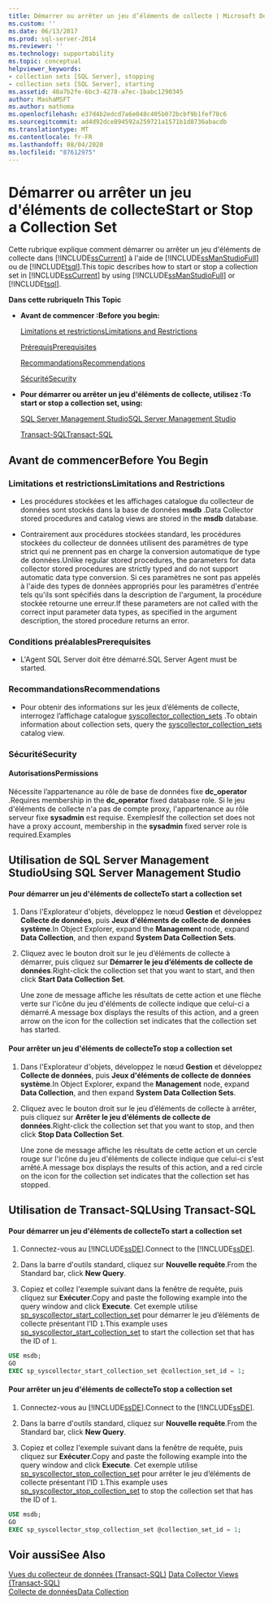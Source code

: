 ```yaml
---
title: Démarrer ou arrêter un jeu d’éléments de collecte | Microsoft Docs
ms.custom: ''
ms.date: 06/13/2017
ms.prod: sql-server-2014
ms.reviewer: ''
ms.technology: supportability
ms.topic: conceptual
helpviewer_keywords:
- collection sets [SQL Server], stopping
- collection sets [SQL Server], starting
ms.assetid: 48a7b2fe-6bc3-4278-a7ec-1babc1290345
author: MashaMSFT
ms.author: mathoma
ms.openlocfilehash: e37d4b2edcd7a6e048c405b072bcbf9b1fef78c6
ms.sourcegitcommit: ad4d92dce894592a259721a1571b1d8736abacdb
ms.translationtype: MT
ms.contentlocale: fr-FR
ms.lasthandoff: 08/04/2020
ms.locfileid: "87612975"
---
```

# <a name="start-or-stop-a-collection-set"></a><span data-ttu-id="2ac63-102">Démarrer ou arrêter un jeu d'éléments de collecte</span><span class="sxs-lookup"><span data-stu-id="2ac63-102">Start or Stop a Collection Set</span></span>
  <span data-ttu-id="2ac63-103">Cette rubrique explique comment démarrer ou arrêter un jeu d'éléments de collecte dans [!INCLUDE[ssCurrent](../../includes/sscurrent-md.md)] à l'aide de [!INCLUDE[ssManStudioFull](../../includes/ssmanstudiofull-md.md)] ou de [!INCLUDE[tsql](../../includes/tsql-md.md)].</span><span class="sxs-lookup"><span data-stu-id="2ac63-103">This topic describes how to start or stop a collection set in [!INCLUDE[ssCurrent](../../includes/sscurrent-md.md)] by using [!INCLUDE[ssManStudioFull](../../includes/ssmanstudiofull-md.md)] or [!INCLUDE[tsql](../../includes/tsql-md.md)].</span></span>  
  
 <span data-ttu-id="2ac63-104">**Dans cette rubrique**</span><span class="sxs-lookup"><span data-stu-id="2ac63-104">**In This Topic**</span></span>  
  
-   <span data-ttu-id="2ac63-105">**Avant de commencer :**</span><span class="sxs-lookup"><span data-stu-id="2ac63-105">**Before you begin:**</span></span>  
  
     [<span data-ttu-id="2ac63-106">Limitations et restrictions</span><span class="sxs-lookup"><span data-stu-id="2ac63-106">Limitations and Restrictions</span></span>](#Restrictions)  
  
     [<span data-ttu-id="2ac63-107">Prérequis</span><span class="sxs-lookup"><span data-stu-id="2ac63-107">Prerequisites</span></span>](#Prerequisites)  
  
     [<span data-ttu-id="2ac63-108">Recommandations</span><span class="sxs-lookup"><span data-stu-id="2ac63-108">Recommendations</span></span>](#Recommendations)  
  
     [<span data-ttu-id="2ac63-109">Sécurité</span><span class="sxs-lookup"><span data-stu-id="2ac63-109">Security</span></span>](#Security)  
  
-   <span data-ttu-id="2ac63-110">**Pour démarrer ou arrêter un jeu d'éléments de collecte, utilisez :**</span><span class="sxs-lookup"><span data-stu-id="2ac63-110">**To start or stop a collection set, using:**</span></span>  
  
     [<span data-ttu-id="2ac63-111">SQL Server Management Studio</span><span class="sxs-lookup"><span data-stu-id="2ac63-111">SQL Server Management Studio</span></span>](#SSMSProcedure)  
  
     [<span data-ttu-id="2ac63-112">Transact-SQL</span><span class="sxs-lookup"><span data-stu-id="2ac63-112">Transact-SQL</span></span>](#TsqlProcedure)  
  
##  <a name="before-you-begin"></a><a name="BeforeYouBegin"></a> <span data-ttu-id="2ac63-113">Avant de commencer</span><span class="sxs-lookup"><span data-stu-id="2ac63-113">Before You Begin</span></span>  
  
###  <a name="limitations-and-restrictions"></a><a name="Restrictions"></a> <span data-ttu-id="2ac63-114">Limitations et restrictions</span><span class="sxs-lookup"><span data-stu-id="2ac63-114">Limitations and Restrictions</span></span>  
  
-   <span data-ttu-id="2ac63-115">Les procédures stockées et les affichages catalogue du collecteur de données sont stockés dans la base de données **msdb** .</span><span class="sxs-lookup"><span data-stu-id="2ac63-115">Data Collector stored procedures and catalog views are stored in the **msdb** database.</span></span>  
  
-   <span data-ttu-id="2ac63-116">Contrairement aux procédures stockées standard, les procédures stockées du collecteur de données utilisent des paramètres de type strict qui ne prennent pas en charge la conversion automatique de type de données.</span><span class="sxs-lookup"><span data-stu-id="2ac63-116">Unlike regular stored procedures, the parameters for data collector stored procedures are strictly typed and do not support automatic data type conversion.</span></span> <span data-ttu-id="2ac63-117">Si ces paramètres ne sont pas appelés à l'aide des types de données appropriés pour les paramètres d'entrée tels qu'ils sont spécifiés dans la description de l'argument, la procédure stockée retourne une erreur.</span><span class="sxs-lookup"><span data-stu-id="2ac63-117">If these parameters are not called with the correct input parameter data types, as specified in the argument description, the stored procedure returns an error.</span></span>  
  
###  <a name="prerequisites"></a><a name="Prerequisites"></a> <span data-ttu-id="2ac63-118">Conditions préalables</span><span class="sxs-lookup"><span data-stu-id="2ac63-118">Prerequisites</span></span>  
  
-   <span data-ttu-id="2ac63-119">L'Agent SQL Server doit être démarré.</span><span class="sxs-lookup"><span data-stu-id="2ac63-119">SQL Server Agent must be started.</span></span>  
  
###  <a name="recommendations"></a><a name="Recommendations"></a> <span data-ttu-id="2ac63-120">Recommandations</span><span class="sxs-lookup"><span data-stu-id="2ac63-120">Recommendations</span></span>  
  
-   <span data-ttu-id="2ac63-121">Pour obtenir des informations sur les jeux d’éléments de collecte, interrogez l’affichage catalogue [syscollector_collection_sets](/sql/relational-databases/system-catalog-views/syscollector-collection-sets-transact-sql) .</span><span class="sxs-lookup"><span data-stu-id="2ac63-121">To obtain information about collection sets, query the [syscollector_collection_sets](/sql/relational-databases/system-catalog-views/syscollector-collection-sets-transact-sql) catalog view.</span></span>  
  
###  <a name="security"></a><a name="Security"></a> <span data-ttu-id="2ac63-122">Sécurité</span><span class="sxs-lookup"><span data-stu-id="2ac63-122">Security</span></span>  
  
####  <a name="permissions"></a><a name="Permissions"></a> <span data-ttu-id="2ac63-123">Autorisations</span><span class="sxs-lookup"><span data-stu-id="2ac63-123">Permissions</span></span>  
 <span data-ttu-id="2ac63-124">Nécessite l’appartenance au rôle de base de données fixe **dc_operator** .</span><span class="sxs-lookup"><span data-stu-id="2ac63-124">Requires membership in the **dc_operator** fixed database role.</span></span> <span data-ttu-id="2ac63-125">Si le jeu d'éléments de collecte n'a pas de compte proxy, l'appartenance au rôle serveur fixe **sysadmin** est requise. Exemples</span><span class="sxs-lookup"><span data-stu-id="2ac63-125">If the collection set does not have a proxy account, membership in the **sysadmin** fixed server role is required.Examples</span></span>  
  
##  <a name="using-sql-server-management-studio"></a><a name="SSMSProcedure"></a> <span data-ttu-id="2ac63-126">Utilisation de SQL Server Management Studio</span><span class="sxs-lookup"><span data-stu-id="2ac63-126">Using SQL Server Management Studio</span></span>  
  
#### <a name="to-start-a-collection-set"></a><span data-ttu-id="2ac63-127">Pour démarrer un jeu d'éléments de collecte</span><span class="sxs-lookup"><span data-stu-id="2ac63-127">To start a collection set</span></span>  
  
1.  <span data-ttu-id="2ac63-128">Dans l'Explorateur d'objets, développez le nœud **Gestion** et développez **Collecte de données**, puis **Jeux d'éléments de collecte de données système**.</span><span class="sxs-lookup"><span data-stu-id="2ac63-128">In Object Explorer, expand the **Management** node, expand **Data Collection**, and then expand **System Data Collection Sets**.</span></span>  
  
2.  <span data-ttu-id="2ac63-129">Cliquez avec le bouton droit sur le jeu d’éléments de collecte à démarrer, puis cliquez sur **Démarrer le jeu d’éléments de collecte de données**.</span><span class="sxs-lookup"><span data-stu-id="2ac63-129">Right-click the collection set that you want to start, and then click **Start Data Collection Set**.</span></span>  
  
     <span data-ttu-id="2ac63-130">Une zone de message affiche les résultats de cette action et une flèche verte sur l'icône du jeu d'éléments de collecte indique que celui-ci a démarré.</span><span class="sxs-lookup"><span data-stu-id="2ac63-130">A message box displays the results of this action, and a green arrow on the icon for the collection set indicates that the collection set has started.</span></span>  
  
#### <a name="to-stop-a-collection-set"></a><span data-ttu-id="2ac63-131">Pour arrêter un jeu d'éléments de collecte</span><span class="sxs-lookup"><span data-stu-id="2ac63-131">To stop a collection set</span></span>  
  
1.  <span data-ttu-id="2ac63-132">Dans l'Explorateur d'objets, développez le nœud **Gestion** et développez **Collecte de données**, puis **Jeux d'éléments de collecte de données système**.</span><span class="sxs-lookup"><span data-stu-id="2ac63-132">In Object Explorer, expand the **Management** node, expand **Data Collection**, and then expand **System Data Collection Sets**.</span></span>  
  
2.  <span data-ttu-id="2ac63-133">Cliquez avec le bouton droit sur le jeu d’éléments de collecte à arrêter, puis cliquez sur **Arrêter le jeu d’éléments de collecte de données**.</span><span class="sxs-lookup"><span data-stu-id="2ac63-133">Right-click the collection set that you want to stop, and then click **Stop Data Collection Set**.</span></span>  
  
     <span data-ttu-id="2ac63-134">Une zone de message affiche les résultats de cette action et un cercle rouge sur l'icône du jeu d'éléments de collecte indique que celui-ci s'est arrêté.</span><span class="sxs-lookup"><span data-stu-id="2ac63-134">A message box displays the results of this action, and a red circle on the icon for the collection set indicates that the collection set has stopped.</span></span>  
  
##  <a name="using-transact-sql"></a><a name="TsqlProcedure"></a> <span data-ttu-id="2ac63-135">Utilisation de Transact-SQL</span><span class="sxs-lookup"><span data-stu-id="2ac63-135">Using Transact-SQL</span></span>  
  
#### <a name="to-start-a-collection-set"></a><span data-ttu-id="2ac63-136">Pour démarrer un jeu d'éléments de collecte</span><span class="sxs-lookup"><span data-stu-id="2ac63-136">To start a collection set</span></span>  
  
1.  <span data-ttu-id="2ac63-137">Connectez-vous au [!INCLUDE[ssDE](../../../includes/ssde-md.md)].</span><span class="sxs-lookup"><span data-stu-id="2ac63-137">Connect to the [!INCLUDE[ssDE](../../../includes/ssde-md.md)].</span></span>  
  
2.  <span data-ttu-id="2ac63-138">Dans la barre d'outils standard, cliquez sur **Nouvelle requête**.</span><span class="sxs-lookup"><span data-stu-id="2ac63-138">From the Standard bar, click **New Query**.</span></span>  
  
3.  <span data-ttu-id="2ac63-139">Copiez et collez l'exemple suivant dans la fenêtre de requête, puis cliquez sur **Exécuter**.</span><span class="sxs-lookup"><span data-stu-id="2ac63-139">Copy and paste the following example into the query window and click **Execute**.</span></span> <span data-ttu-id="2ac63-140">Cet exemple utilise [sp_syscollector_start_collection_set](/sql/relational-databases/system-stored-procedures/sp-syscollector-start-collection-set-transact-sql) pour démarrer le jeu d’éléments de collecte présentant l’ID `1`.</span><span class="sxs-lookup"><span data-stu-id="2ac63-140">This example uses [sp_syscollector_start_collection_set](/sql/relational-databases/system-stored-procedures/sp-syscollector-start-collection-set-transact-sql) to start the collection set that has the ID of `1`.</span></span>  
  
```sql  
USE msdb;  
GO  
EXEC sp_syscollector_start_collection_set @collection_set_id = 1;  
```  
  
#### <a name="to-stop-a-collection-set"></a><span data-ttu-id="2ac63-141">Pour arrêter un jeu d'éléments de collecte</span><span class="sxs-lookup"><span data-stu-id="2ac63-141">To stop a collection set</span></span>  
  
1.  <span data-ttu-id="2ac63-142">Connectez-vous au [!INCLUDE[ssDE](../../../includes/ssde-md.md)].</span><span class="sxs-lookup"><span data-stu-id="2ac63-142">Connect to the [!INCLUDE[ssDE](../../../includes/ssde-md.md)].</span></span>  
  
2.  <span data-ttu-id="2ac63-143">Dans la barre d'outils standard, cliquez sur **Nouvelle requête**.</span><span class="sxs-lookup"><span data-stu-id="2ac63-143">From the Standard bar, click **New Query**.</span></span>  
  
3.  <span data-ttu-id="2ac63-144">Copiez et collez l'exemple suivant dans la fenêtre de requête, puis cliquez sur **Exécuter**.</span><span class="sxs-lookup"><span data-stu-id="2ac63-144">Copy and paste the following example into the query window and click **Execute**.</span></span> <span data-ttu-id="2ac63-145">Cet exemple utilise [sp_syscollector_stop_collection_set](/sql/relational-databases/system-stored-procedures/sp-syscollector-stop-collection-set-transact-sql) pour arrêter le jeu d’éléments de collecte présentant l’ID `1`.</span><span class="sxs-lookup"><span data-stu-id="2ac63-145">This example uses [sp_syscollector_stop_collection_set](/sql/relational-databases/system-stored-procedures/sp-syscollector-stop-collection-set-transact-sql) to stop the collection set that has the ID of `1`.</span></span>  
  
```sql  
USE msdb;  
GO  
EXEC sp_syscollector_stop_collection_set @collection_set_id = 1;  
```  
  
## <a name="see-also"></a><span data-ttu-id="2ac63-146">Voir aussi</span><span class="sxs-lookup"><span data-stu-id="2ac63-146">See Also</span></span>  
 <span data-ttu-id="2ac63-147">[Vues du collecteur de données &#40;Transact-SQL&#41;](/sql/relational-databases/system-catalog-views/data-collector-views-transact-sql) </span><span class="sxs-lookup"><span data-stu-id="2ac63-147">[Data Collector Views &#40;Transact-SQL&#41;](/sql/relational-databases/system-catalog-views/data-collector-views-transact-sql) </span></span>  
 [<span data-ttu-id="2ac63-148">Collecte de données</span><span class="sxs-lookup"><span data-stu-id="2ac63-148">Data Collection</span></span>](data-collection.md)  
  
  
